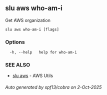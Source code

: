 ## slu aws who-am-i

Get AWS organization

```
slu aws who-am-i [flags]
```

### Options

```
  -h, --help   help for who-am-i
```

### SEE ALSO

* [slu aws](slu_aws.md)	 - AWS Utils

###### Auto generated by spf13/cobra on 2-Oct-2025
